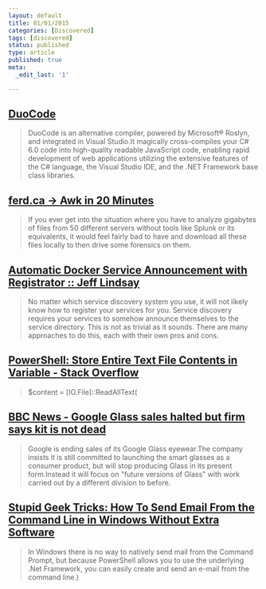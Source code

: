 ```yaml
---
layout: default
title: 01/01/2015
categories: [Discovered]
tags: [discovered]
status: published
type: article
published: true
meta:
  _edit_last: '1'

---
```


##  [DuoCode](http://duoco.de/)

  >  DuoCode is an alternative compiler, powered by Microsoft® Roslyn, and integrated in Visual Studio.It magically cross-compiles your C# 6.0 code into high-quality readable JavaScript code, enabling rapid development of web applications utilizing the extensive features of the C# language, the Visual Studio IDE, and the .NET Framework base class libraries.

##  [ferd.ca -> Awk in 20 Minutes](http://ferd.ca/awk-in-20-minutes.html)

  >  If you ever get into the situation where you have to analyze gigabytes of files from 50 different servers without tools like Splunk or its equivalents, it would feel fairly bad to have and download all these files locally to then drive some forensics on them.

##  [Automatic Docker Service Announcement with Registrator :: Jeff Lindsay](http://progrium.com/blog/2014/09/10/automatic-docker-service-announcement-with-registrator/)

  >  No matter which service discovery system you use, it will not likely know how to register your services for you. Service discovery requires your services to somehow announce themselves to the service directory. This is not as trivial as it sounds. There are many approaches to do this, each with their own pros and cons.

##  [PowerShell: Store Entire Text File Contents in Variable - Stack Overflow](http://stackoverflow.com/questions/7976646/powershell-store-entire-text-file-contents-in-variable)

  >  $content = [IO.File]::ReadAllText(

##  [BBC News - Google Glass sales halted but firm says kit is not dead](http://www.bbc.com/news/technology-30831128)

  >  Google is ending sales of its Google Glass eyewear.The company insists it is still committed to launching the smart glasses as a consumer product, but will stop producing Glass in its present form.Instead it will focus on "future versions of Glass" with work carried out by a different division to before.

##  [Stupid Geek Tricks: How To Send Email From the Command Line in Windows Without Extra Software](http://www.howtogeek.com/120011/stupid-geek-tricks-how-to-send-email-from-the-command-line-in-windows-without-extra-software/)

  >  In Windows there is no way to natively send mail from the Command Prompt, but because PowerShell allows you to use the underlying .Net Framework, you can easily create and send an  e-mail from the command line.)

